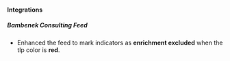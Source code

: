 
#### Integrations

##### Bambenek Consulting Feed

- Enhanced the feed to mark indicators as **enrichment excluded** when the tlp color is **red**.
